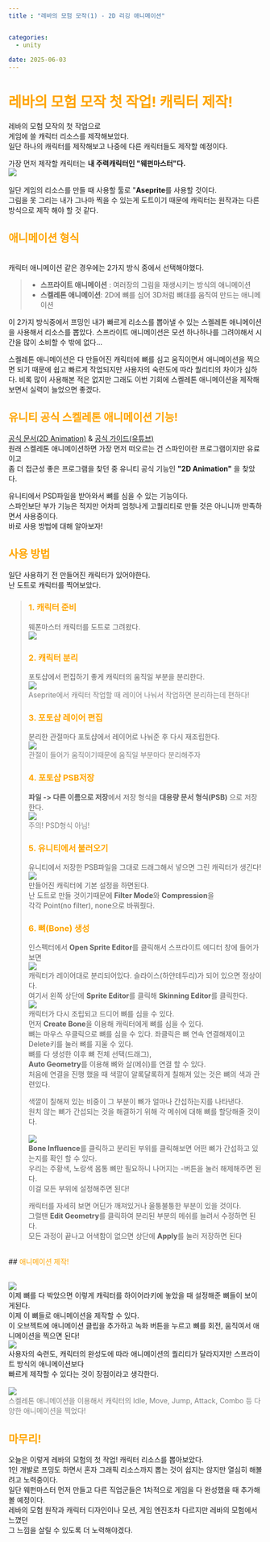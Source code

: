 ```yaml
---
title : "레바의 모험 모작(1) - 2D 리깅 애니메이션"


categories:
  - unity
  
date: 2025-06-03
---
```


# <span style="color:orange">레바의 모험 모작 첫 작업! 캐릭터 제작!</span>
레바의 모험 모작의 첫 작업으로    
게임에 쓸 캐릭터 리소스를 제작해보았다.     
일단 하나의 캐릭터를 제작해보고 나중에 다른 캐릭터들도 제작할 예정이다.   
     
가장 먼저 제작할 캐릭터는 **내 주력캐릭터인 "웨펀마스터"다.** <br>
<img src = "../../assets/Image/RevaRevive/WeaponMasterSlect.webp">      
<br>
일단 게임의 리소스를 만들 때 사용할 툴로 "**Aseprite**를 사용할 것이다.    
그림을 못 그리는 내가 그나마 찍을 수 있는게 도트이기 때문에 캐릭터는 원작과는 다른 방식으로 제작 해야 할 것 같다.    
## <span style="color:orange">애니메이션 형식</span>
<br>
캐릭터 애니메이션 같은 경우에는 2가지 방식 중에서 선택해야했다.
<span style="color:skyblue">

> - **스프라이트 애니메이션** : 여러장의 그림을 재생시키는 방식의 애니메이션    
> - **스켈레톤 애니메이션**: 2D에 뼈를 심어 3D처럼 뼈대를 움직여 만드는 애니메이션

</span>
이 2가지 방식중에서 프밍인 내가 빠르게 리소스를 뽑아낼 수 있는 스켈레톤 애니메이션을 사용해서 리소스를 뽑았다.    
스프라이트 애니메이션은 모션 하나하나를 그려야해서 시간을 많이 소비할 수 밖에 없다...  
         
스켈레톤 애니메이션은 다 만들어진 캐릭터에 뼈를 심고 움직이면서 애니메이션을 찍으면 되기 때문에 쉽고 빠르게 작업되지만 사용자의 숙련도에 따라 퀄리티의 차이가 심하다. 비록 많이 사용해본 적은 없지만 그래도 이번 기회에 스켈레톤 애니메이션을 제작해보면서 실력이 늘었으면 좋겠다.

## <span style="color:orange">유니티 공식 스켈레톤 애니메이션 기능!</span>

[공식 문서(2D Animation)](https://docs.unity3d.com/Packages/com.unity.2d.animation@11.0/manual/index.html) & [공식 가이드(유튜브)](https://www.youtube.com/watch?v=b3J2SInvuwM&t=6s)   
원래 스켈레톤 애니메이션하면 가장 먼저 떠오르는 건 스파인이란 프로그램이지만 유료이고    
좀 더 접근성 좋은 프로그램을 찾던 중 유니티 공식 기능인 **"2D Animation"** 을 찾았다.     
    
유니티에서 PSD파일을 받아와서 뼈를 심을 수 있는 기능이다.    
스파인보단 부가 기능은 적지만 어차피 엄청나게 고퀄리티로 만들 것은 아니니까 만족하면서 사용중이다.    
바로 사용 방법에 대해 알아보자!

## <span style="color:orange">사용 방법</span>

일단 사용하기 전 만들어진 캐릭터가 있어야한다.    
난 도트로 캐릭터를 찍어보았다.
> ### <span style="color:orange">1. 캐릭터 준비</span>
> 웨폰마스터 캐릭터를 도트로 그려왔다.
> <br><img src = "../../assets/Image/RevaRevive/Master2.png"><br>
>
> ### <span style="color:orange">2. 캐릭터 분리</span>
> 포토샵에서 편집하기 좋게 캐릭터의 움직일 부분을 분리한다.
> <br><img src = "../../assets/Image/RevaRevive/Master.png"><br>
> <span style="color:gray">Aseprite에서 캐릭터 작업할 때 레이어 나눠서 작업하면 분리하는데 편하다!</span>
> ### <span style="color:orange">3. 포토샵 레이어 편집</span>
> 분리한 관절마다 포토샵에서 레이어로 나눠준 후 다시 재조립한다.
> <br><img src = "../../assets/Image/RevaRevive/PsbImage.png"><br>
> <span style="color:gray">관절이 들어가 움직이기때문에 움직일 부분마다 분리해주자</span>
> ### <span style="color:orange">4. 포토샵 PSB저장</span>
> **파일 -> 다른 이름으로 저장**에서 저장 형식을 **대용량 문서 형식(PSB)** 으로 저장한다.
> <br><img src = "../../assets/Image/RevaRevive/PsbSave.png"><br>
> <span style="color:gray">주의! PSD형식 아님!</span>
> ### <span style="color:orange">5. 유니티에서 불러오기</span>
> 유니티에서 저장한 PSB파일을 그대로 드래그해서 넣으면 그린 캐릭터가 생긴다!
> <br><img src = "../../assets/Image/RevaRevive/PSBLoad.png"><br>
> 만들어진 캐릭터에 기본 설정을 하면된다.    
> 난 도트로 만들 것이기때문에 **Filter Mode**와 **Compression**을    
> 각각 Point(no filter), none으로 바꿔줬다.
> ### <span style="color:orange">6. 뼈(Bone) 생성</span>
> 인스펙터에서 **Open Sprite Editor**를 클릭해서 스프라이트 에디터 창에 들어가보면
> <br><img src = "../../assets/Image/RevaRevive/SpriteEditor.png"><br>
> 캐릭터가 레이어대로 분리되어있다. 슬라이스(하얀테두리)가 되어 있으면 정상이다.   
> 여기서 왼쪽 상단에 **Sprite Editor**를 클릭해 **Skinning Editor**를 클릭한다.
> <br><img src = "../../assets/Image/RevaRevive/CreateBone.png"><br>
> 캐릭터가 다시 조립되고 드디어 뼈를 심을 수 있다.    
> 먼저 **Create Bone**을 이용해 캐릭터에게 뼈를 심을 수 있다.    
> 뼈는 마우스 우클릭으로 뼈를 심을 수 있다. 좌클릭은 뼈 연속 연결해제이고    
> Delete키를 눌러 뼈를 지울 수 있다.     
> 뼈를 다 생성한 이후 뼈 전체 선택(드래그),    
> **Auto Geometry**를 이용해 뼈와 살(메쉬)를 연결 할 수 있다.    
> 처음에 연결을 진행 했을 때 색깔이 알록달록하게 칠해져 있는 것은 뼈의 색과 관련있다.    
>
> 색깔이 칠해져 있는 비중이 그 부분이 뼈가 얼마나 간섭하는지를 나타낸다.   
> 원치 않는 뼈가 간섭되는 것을 해결하기 위해 각 메쉬에 대해 뼈를 할당해줄 것이다.     
> <br><img src = "../../assets/Image/RevaRevive/BoneInfluence.png"><br>
> **Bone Influence**를 클릭하고 분리된 부위를 클릭해보면 어떤 뼈가 간섭하고 있는지를 확인 할 수 있다.   
> 우리는 주황색, 노랑색 몸통 뼈만 필요하니 나머지는 -버튼을 눌러 해제해주면 된다.    
> 이걸 모든 부위에 설정해주면 된다!       
>  
> 캐릭터를 자세히 보면 어딘가 깨져있거나 울퉁불퉁한 부분이 있을 것이다.   
> 그럴땐 **Edit Geometry**를 클릭하여 분리된 부분의 메쉬를 늘려서 수정하면 된다.   
> 모든 과정이 끝나고 어색함이 없으면 상단에 **Apply**를 눌러 저장하면 된다
<br>
## <span style="color:orange">애니메이션 제작!</span>

<br><img src = "../../assets/Image/RevaRevive/CharactorBone.png"><br>
이제 뼈를 다 박았으면 이렇게 캐릭터를 하이어라키에 놓았을 때 설정해준 뼈들이 보이게된다.    
이제 이 뼈들로 애니메이션을 제작할 수 있다.   
이 오브젝트에 애니메이션 클립을 추가하고 녹화 버튼을 누르고 뼈를 회전, 움직여서 애니메이션을 찍으면 된다!
<br><img src = "../../assets/Image/RevaRevive/CreateAnimation .png"><br>
사용자의 숙련도, 캐릭터의 완성도에 따라 애니메이션의 퀄리티가 달라지지만 스프라이트 방식의 애니메이션보다    
 빠르게 제작할 수 있다는 것이 장점이라고 생각한다.    
<br><img src = "../../assets/Image/RevaRevive/AttackMotion.png"><br>
<span style="color:gray">스켈레톤 애니메이션을 이용해서 캐릭터의 Idle, Move, Jump, Attack, Combo 등 다양한 애니메이션을 찍었다!</span>

## <span style="color:orange">마무리!</span>
오늘은 이렇게 레바의 모험의 첫 작업! 캐릭터 리소스를 뽑아보았다.    
1인 개발로 프밍도 하면서 혼자 그래픽 리소스까지 뽑는 것이 쉽지는 않지만 열심히 해볼려고 노력중이다.    
일단 웨펀마스터 먼저 만들고 다른 직업군들은 1차적으로 게임을 다 완성했을 때 추가해볼 예정이다.   
레바의 모험 원작과 캐릭터 디자인이나 모션, 게임 엔진조차 다르지만 레바의 모험에서 느꼈던   
그 느낌을 살릴 수 있도록 더 노력해야겠다.
